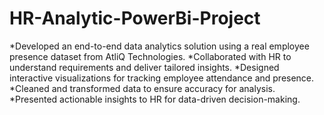 # HR-Analytic-PowerBi-Project

*Developed an end-to-end data analytics solution using a real employee presence dataset from AtliQ Technologies.
*Collaborated with HR to understand requirements and deliver tailored insights.
*Designed interactive visualizations for tracking employee attendance and presence.
*Cleaned and transformed data to ensure accuracy for analysis.
*Presented actionable insights to HR for data-driven decision-making.
